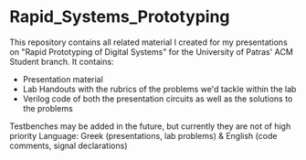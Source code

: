# Rapid_Systems_Prototyping

This repository contains all related material I created for my presentations on "Rapid Prototyping of Digital Systems" for the University of Patras' ACM Student branch.
It contains:
- Presentation material
- Lab Handouts with the rubrics of the problems we'd tackle within the lab
- Verilog code of both the presentation circuits as well as the solutions to the problems

Testbenches may be added in the future, but currently they are not of high priority
Language: Greek (presentations, lab problems) & English (code comments, signal declarations)

